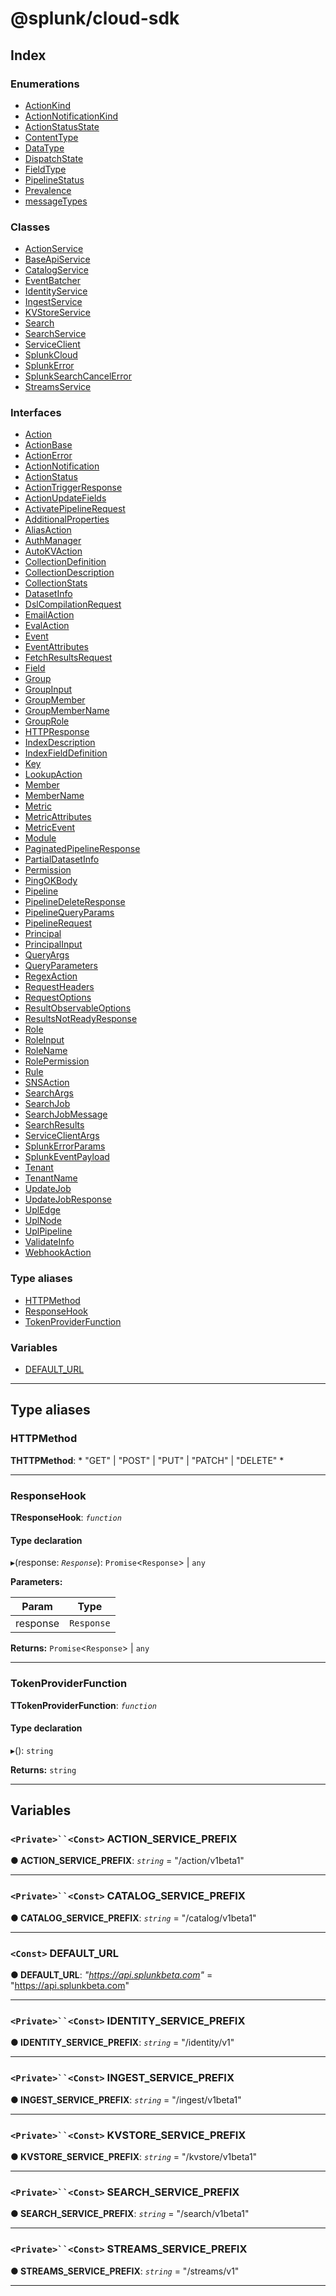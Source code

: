 
#  @splunk/cloud-sdk

## Index

### Enumerations

* [ActionKind](enums/actionkind.md)
* [ActionNotificationKind](enums/actionnotificationkind.md)
* [ActionStatusState](enums/actionstatusstate.md)
* [ContentType](enums/contenttype.md)
* [DataType](enums/datatype.md)
* [DispatchState](enums/dispatchstate.md)
* [FieldType](enums/fieldtype.md)
* [PipelineStatus](enums/pipelinestatus.md)
* [Prevalence](enums/prevalence.md)
* [messageTypes](enums/messagetypes.md)

### Classes

* [ActionService](classes/actionservice.md)
* [BaseApiService](classes/baseapiservice.md)
* [CatalogService](classes/catalogservice.md)
* [EventBatcher](classes/eventbatcher.md)
* [IdentityService](classes/identityservice.md)
* [IngestService](classes/ingestservice.md)
* [KVStoreService](classes/kvstoreservice.md)
* [Search](classes/search.md)
* [SearchService](classes/searchservice.md)
* [ServiceClient](classes/serviceclient.md)
* [SplunkCloud](classes/splunkcloud.md)
* [SplunkError](classes/splunkerror.md)
* [SplunkSearchCancelError](classes/splunksearchcancelerror.md)
* [StreamsService](classes/streamsservice.md)

### Interfaces

* [Action](interfaces/action.md)
* [ActionBase](interfaces/actionbase.md)
* [ActionError](interfaces/actionerror.md)
* [ActionNotification](interfaces/actionnotification.md)
* [ActionStatus](interfaces/actionstatus.md)
* [ActionTriggerResponse](interfaces/actiontriggerresponse.md)
* [ActionUpdateFields](interfaces/actionupdatefields.md)
* [ActivatePipelineRequest](interfaces/activatepipelinerequest.md)
* [AdditionalProperties](interfaces/additionalproperties.md)
* [AliasAction](interfaces/aliasaction.md)
* [AuthManager](interfaces/authmanager.md)
* [AutoKVAction](interfaces/autokvaction.md)
* [CollectionDefinition](interfaces/collectiondefinition.md)
* [CollectionDescription](interfaces/collectiondescription.md)
* [CollectionStats](interfaces/collectionstats.md)
* [DatasetInfo](interfaces/datasetinfo.md)
* [DslCompilationRequest](interfaces/dslcompilationrequest.md)
* [EmailAction](interfaces/emailaction.md)
* [EvalAction](interfaces/evalaction.md)
* [Event](interfaces/event.md)
* [EventAttributes](interfaces/eventattributes.md)
* [FetchResultsRequest](interfaces/fetchresultsrequest.md)
* [Field](interfaces/field.md)
* [Group](interfaces/group.md)
* [GroupInput](interfaces/groupinput.md)
* [GroupMember](interfaces/groupmember.md)
* [GroupMemberName](interfaces/groupmembername.md)
* [GroupRole](interfaces/grouprole.md)
* [HTTPResponse](interfaces/httpresponse.md)
* [IndexDescription](interfaces/indexdescription.md)
* [IndexFieldDefinition](interfaces/indexfielddefinition.md)
* [Key](interfaces/key.md)
* [LookupAction](interfaces/lookupaction.md)
* [Member](interfaces/member.md)
* [MemberName](interfaces/membername.md)
* [Metric](interfaces/metric.md)
* [MetricAttributes](interfaces/metricattributes.md)
* [MetricEvent](interfaces/metricevent.md)
* [Module](interfaces/module.md)
* [PaginatedPipelineResponse](interfaces/paginatedpipelineresponse.md)
* [PartialDatasetInfo](interfaces/partialdatasetinfo.md)
* [Permission](interfaces/permission.md)
* [PingOKBody](interfaces/pingokbody.md)
* [Pipeline](interfaces/pipeline.md)
* [PipelineDeleteResponse](interfaces/pipelinedeleteresponse.md)
* [PipelineQueryParams](interfaces/pipelinequeryparams.md)
* [PipelineRequest](interfaces/pipelinerequest.md)
* [Principal](interfaces/principal.md)
* [PrincipalInput](interfaces/principalinput.md)
* [QueryArgs](interfaces/queryargs.md)
* [QueryParameters](interfaces/queryparameters.md)
* [RegexAction](interfaces/regexaction.md)
* [RequestHeaders](interfaces/requestheaders.md)
* [RequestOptions](interfaces/requestoptions.md)
* [ResultObservableOptions](interfaces/resultobservableoptions.md)
* [ResultsNotReadyResponse](interfaces/resultsnotreadyresponse.md)
* [Role](interfaces/role.md)
* [RoleInput](interfaces/roleinput.md)
* [RoleName](interfaces/rolename.md)
* [RolePermission](interfaces/rolepermission.md)
* [Rule](interfaces/rule.md)
* [SNSAction](interfaces/snsaction.md)
* [SearchArgs](interfaces/searchargs.md)
* [SearchJob](interfaces/searchjob.md)
* [SearchJobMessage](interfaces/searchjobmessage.md)
* [SearchResults](interfaces/searchresults.md)
* [ServiceClientArgs](interfaces/serviceclientargs.md)
* [SplunkErrorParams](interfaces/splunkerrorparams.md)
* [SplunkEventPayload](interfaces/splunkeventpayload.md)
* [Tenant](interfaces/tenant.md)
* [TenantName](interfaces/tenantname.md)
* [UpdateJob](interfaces/updatejob.md)
* [UpdateJobResponse](interfaces/updatejobresponse.md)
* [UplEdge](interfaces/upledge.md)
* [UplNode](interfaces/uplnode.md)
* [UplPipeline](interfaces/uplpipeline.md)
* [ValidateInfo](interfaces/validateinfo.md)
* [WebhookAction](interfaces/webhookaction.md)

### Type aliases

* [HTTPMethod](#httpmethod)
* [ResponseHook](#responsehook)
* [TokenProviderFunction](#tokenproviderfunction)

### Variables

* [DEFAULT_URL](#default_url)

---

## Type aliases

<a id="httpmethod"></a>

###  HTTPMethod

**ΤHTTPMethod**: * "GET" &#124; "POST" &#124; "PUT" &#124; "PATCH" &#124; "DELETE"
*

___
<a id="responsehook"></a>

###  ResponseHook

**ΤResponseHook**: *`function`*

#### Type declaration
▸(response: *`Response`*):  `Promise`<`Response`> &#124; `any`

**Parameters:**

| Param | Type |
| ------ | ------ |
| response | `Response` |

**Returns:**  `Promise`<`Response`> &#124; `any`

___
<a id="tokenproviderfunction"></a>

###  TokenProviderFunction

**ΤTokenProviderFunction**: *`function`*

#### Type declaration
▸(): `string`

**Returns:** `string`

___

## Variables

<a id="action_service_prefix"></a>

### `<Private>``<Const>` ACTION_SERVICE_PREFIX

**● ACTION_SERVICE_PREFIX**: *`string`* = "/action/v1beta1"

___
<a id="catalog_service_prefix"></a>

### `<Private>``<Const>` CATALOG_SERVICE_PREFIX

**● CATALOG_SERVICE_PREFIX**: *`string`* = "/catalog/v1beta1"

___
<a id="default_url"></a>

### `<Const>` DEFAULT_URL

**● DEFAULT_URL**: *"https://api.splunkbeta.com"* = "https://api.splunkbeta.com"

___
<a id="identity_service_prefix"></a>

### `<Private>``<Const>` IDENTITY_SERVICE_PREFIX

**● IDENTITY_SERVICE_PREFIX**: *`string`* = "/identity/v1"

___
<a id="ingest_service_prefix"></a>

### `<Private>``<Const>` INGEST_SERVICE_PREFIX

**● INGEST_SERVICE_PREFIX**: *`string`* = "/ingest/v1beta1"

___
<a id="kvstore_service_prefix"></a>

### `<Private>``<Const>` KVSTORE_SERVICE_PREFIX

**● KVSTORE_SERVICE_PREFIX**: *`string`* = "/kvstore/v1beta1"

___
<a id="search_service_prefix"></a>

### `<Private>``<Const>` SEARCH_SERVICE_PREFIX

**● SEARCH_SERVICE_PREFIX**: *`string`* = "/search/v1beta1"

___
<a id="streams_service_prefix"></a>

### `<Private>``<Const>` STREAMS_SERVICE_PREFIX

**● STREAMS_SERVICE_PREFIX**: *`string`* = "/streams/v1"

___

